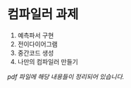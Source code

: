 컴파일러 과제
=============

1. 예측파서 구현
2. 전이다이어그램 
3. 중간코드 생성
4. 나만의 컴파일러 만들기

*pdf 파일에 해당 내용들이 정리되어 있습니다.* 